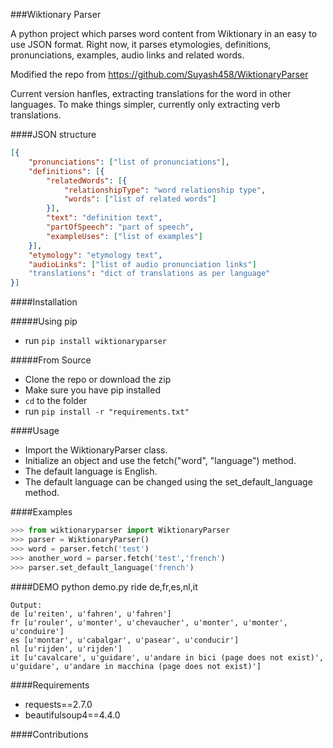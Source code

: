 ###Wiktionary Parser

A python project which parses word content from Wiktionary in an easy to use JSON format.
Right now, it parses etymologies, definitions, pronunciations, examples, audio links and related words.

Modified the repo from https://github.com/Suyash458/WiktionaryParser

Current version hanfles, extracting translations for the word in other languages. To make things simpler, currently only extracting verb translations.


####JSON structure

```json
[{
    "pronunciations": ["list of pronunciations"],
    "definitions": [{
        "relatedWords": [{
            "relationshipType": "word relationship type",
            "words": ["list of related words"]
        }],
        "text": "definition text",
        "partOfSpeech": "part of speech",
        "exampleUses": ["list of examples"]
    }],
    "etymology": "etymology text",
    "audioLinks": ["list of audio pronunciation links"]
    "translations": "dict of translations as per language"
}]
```

####Installation

#####Using pip 
* run `pip install wiktionaryparser`

#####From Source
* Clone the repo or download the zip
* Make sure you have pip installed
* `cd` to the folder
* run `pip install -r "requirements.txt"`

####Usage

 - Import the WiktionaryParser class.
 - Initialize an object and use the fetch("word", "language") method.
 - The default language is English.
 - The default language can be changed using the set_default_language method.

####Examples

```python
>>> from wiktionaryparser import WiktionaryParser
>>> parser = WiktionaryParser()
>>> word = parser.fetch('test')
>>> another_word = parser.fetch('test','french')
>>> parser.set_default_language('french')

```

####DEMO
python demo.py ride de,fr,es,nl,it
```
Output:
de [u'reiten', u'fahren', u'fahren']
fr [u'rouler', u'monter', u'chevaucher', u'monter', u'monter', u'conduire']
es [u'montar', u'cabalgar', u'pasear', u'conducir']
nl [u'rijden', u'rijden']
it [u'cavalcare', u'guidare', u'andare in bici (page does not exist)', u'guidare', u'andare in macchina (page does not exist)']
```

####Requirements

 - requests==2.7.0
 - beautifulsoup4==4.4.0

####Contributions

